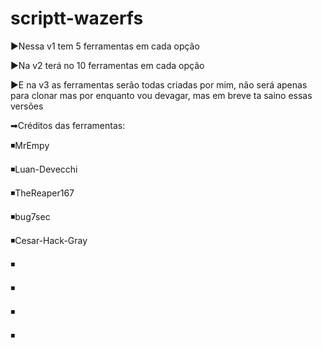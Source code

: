 # scriptt-wazerfs


▶Nessa v1 tem 5 ferramentas em cada opção


▶Na v2 terá no 10 ferramentas em cada opção


▶E na v3 as ferramentas serão todas criadas 
por mim, não será apenas para clonar
mas por enquanto vou devagar, mas em breve
ta saino essas versões


➡Créditos das ferramentas:

◾MrEmpy

◾Luan-Devecchi

◾TheReaper167

◾bug7sec

◾Cesar-Hack-Gray

◾

◾

◾


◾
